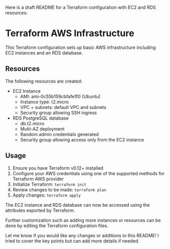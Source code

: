 Here is a draft README for a Terraform configuration with EC2 and RDS resources:

# Terraform AWS Infrastructure

This Terraform configuration sets up basic AWS infrastructure including EC2 instances and an RDS database.

## Resources

The following resources are created:

- EC2 Instance
  - AMI: ami-0c55b159cbfafe1f0 (Ubuntu)
  - Instance type: t2.micro
  - VPC + subnets: default VPC and subnets
  - Security group allowing SSH ingress
- RDS PostgreSQL database
  - db.t2.micro
  - Multi-AZ deployment
  - Random admin credentials generated
  - Security group allowing access only from the EC2 instance 

## Usage

1. Ensure you have Terraform v0.12+ installed 
2. Configure your AWS credentials using one of the supported methods for Terraform AWS provider
3. Initialize Terraform: `terraform init`
4. Review changes to be made: `terraform plan`
5. Apply changes: `terraform apply`

The EC2 instance and RDS database can now be accessed using the attributes exported by Terraform.

Further customization such as adding more instances or resources can be done by editing the Terraform configuration files.

Let me know if you would like any changes or additions to this README! I tried to cover the key points but can add more details if needed.